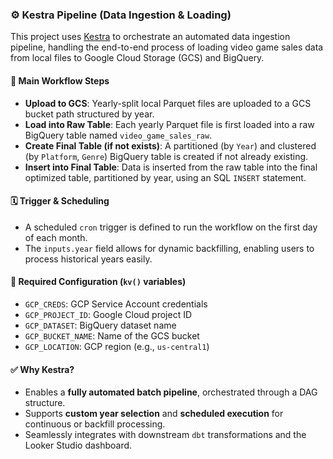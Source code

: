 ### ⚙️ Kestra Pipeline (Data Ingestion & Loading)

This project uses [Kestra](https://kestra.io/) to orchestrate an automated data ingestion pipeline, handling the end-to-end process of loading video game sales data from local files to Google Cloud Storage (GCS) and BigQuery.

#### 📌 Main Workflow Steps

- **Upload to GCS**: Yearly-split local Parquet files are uploaded to a GCS bucket path structured by year.
- **Load into Raw Table**: Each yearly Parquet file is first loaded into a raw BigQuery table named `video_game_sales_raw`.
- **Create Final Table (if not exists)**: A partitioned (by `Year`) and clustered (by `Platform`, `Genre`) BigQuery table is created if not already existing.
- **Insert into Final Table**: Data is inserted from the raw table into the final optimized table, partitioned by year, using an SQL `INSERT` statement.

#### 🗓 Trigger & Scheduling

- A scheduled `cron` trigger is defined to run the workflow on the first day of each month.
- The `inputs.year` field allows for dynamic backfilling, enabling users to process historical years easily.

#### 🔧 Required Configuration (`kv()` variables)

- `GCP_CREDS`: GCP Service Account credentials
- `GCP_PROJECT_ID`: Google Cloud project ID
- `GCP_DATASET`: BigQuery dataset name
- `GCP_BUCKET_NAME`: Name of the GCS bucket
- `GCP_LOCATION`: GCP region (e.g., `us-central1`)

#### ✅ Why Kestra?

- Enables a **fully automated batch pipeline**, orchestrated through a DAG structure.
- Supports **custom year selection** and **scheduled execution** for continuous or backfill processing.
- Seamlessly integrates with downstream `dbt` transformations and the Looker Studio dashboard.

